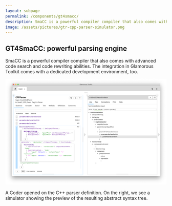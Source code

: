 ```yaml
---
layout: subpage
permalink: /components/gt4smacc/
description: SmaCC is a powerful compiler compiler that also comes with advanced code search and code rewriting abilities.
image: /assets/pictures/gtr-cpp-parser-simulator.png
---
```


<section id="exemplifier">
	<div class="container pt-5 pb-5 jumbotron-small">
    <div class="row">
      <div class="col-md-12">
        <h1>GT4SmaCC: powerful parsing engine</h1>
        <p class="lead">SmaCC is a powerful compiler compiler that also comes with advanced code search and code rewriting abilities. The integration in Glamorous Toolkit comes with a dedicated development environment, too.</p>
        <div class="sample">
          <img src="/assets/pictures/gtr-cpp-parser-simulator.png">
          <div class="picture-caption">
            <p>A Coder opened on the C++ parser definition. On the right, we see a simulator showing the preview of the resulting abstract syntax tree.</p>
          </div>
        </div>
		  </div>			
    </div>
	</div>
</section>